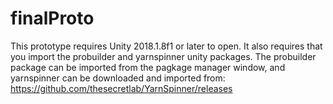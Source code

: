# finalProto
This prototype requires Unity 2018.1.8f1 or later to open. 
It also requires that you import the probuilder and yarnspinner unity packages. 
The probuilder package can be imported from the pagkage manager window, and yarnspinner can be downloaded and imported from: 
https://github.com/thesecretlab/YarnSpinner/releases
